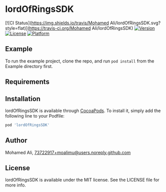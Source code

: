 # lordOfRingsSDK

[![CI Status](https://img.shields.io/travis/Mohamed Ali/lordOfRingsSDK.svg?style=flat)](https://travis-ci.org/Mohamed Ali/lordOfRingsSDK)
[![Version](https://img.shields.io/cocoapods/v/lordOfRingsSDK.svg?style=flat)](https://cocoapods.org/pods/lordOfRingsSDK)
[![License](https://img.shields.io/cocoapods/l/lordOfRingsSDK.svg?style=flat)](https://cocoapods.org/pods/lordOfRingsSDK)
[![Platform](https://img.shields.io/cocoapods/p/lordOfRingsSDK.svg?style=flat)](https://cocoapods.org/pods/lordOfRingsSDK)

## Example

To run the example project, clone the repo, and run `pod install` from the Example directory first.

## Requirements

## Installation

lordOfRingsSDK is available through [CocoaPods](https://cocoapods.org). To install
it, simply add the following line to your Podfile:

```ruby
pod 'lordOfRingsSDK'
```

## Author

Mohamed Ali, 73722917+moalimu@users.noreply.github.com

## License

lordOfRingsSDK is available under the MIT license. See the LICENSE file for more info.
